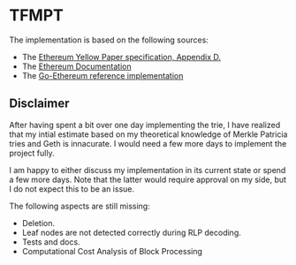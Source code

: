 
# TFMPT


The implementation is based on the following sources:

- The [Ethereum Yellow Paper specification, Appendix D.](https://ethereum.github.io/yellowpaper/paper.pdf)
- The [Ethereum Documentation](https://ethereum.org/en/developers/docs/data-structures-and-encoding/patricia-merkle-trie/)
- The [Go-Ethereum reference implementation](https://github.com/ethereum/go-ethereum/tree/master/trie)

## Disclaimer

After having spent a bit over one day implementing the trie,
I have realized that my intial estimate 
based on my theoretical knowledge of Merkle Patricia tries and Geth is innacurate.
I would need a few more days to implement the project fully.

I am happy to either discuss my implementation in its current state or spend a few more days. Note that the latter would require approval on my side, but I do not expect this to be an issue.

The following aspects are still missing:
    
- Deletion.
- Leaf nodes are not detected correctly during RLP decoding.
- Tests and docs.
- Computational Cost Analysis of Block Processing
